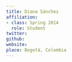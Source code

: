 ```yaml
---
title: Diana Sánchez
affiliation:
- class: Spring 2014
  role: Student
twitter: 
github: 
website: 
place: Bogotá, Colombia
---
```

